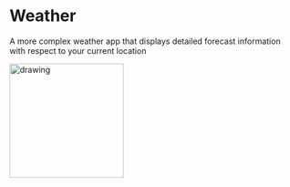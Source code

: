 # Weather
A more complex weather app that displays detailed forecast information with respect to your current location

<img src="https://i.imgur.com/zPJ4T2H.png" alt="drawing" width="200"/>
